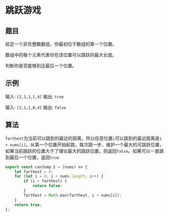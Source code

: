 # 跳跃游戏

## 题目

给定一个非负整数数组，你最初位于数组的第一个位置。

数组中的每个元素代表你在该位置可以跳跃的最大长度。

判断你是否能够到达最后一个位置。

## 示例

输入: `[2,3,1,1,4]`
输出: `true`

输入: `[3,2,1,0,4]`
输出: `false`

## 算法

`farthest`为当前可以跳到的最远的距离，所以任意位置`i`可以跳到的最远距离是`i + nums[i]`。从第一个位置开始起跳，每次跳一步，维护一个最大的可跳跃位置，如果当前跳跃的位置大于了理论最大的跳跃位置，则返回`false`。如果可以一直跳到最后一个位置，返回`true`

```js
export const canJump_1 = (nums) => {
	let farthest = 0;
	for (let i = 0; i < nums.length; i++) {
		if (i > farthest) {
			return false;
		}
		farthest = Math.max(farthest, i + nums[i]);
	}
	return true;
};
```